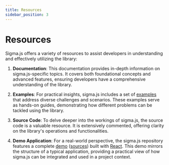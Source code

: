 ```yaml
---
title: Resources
sidebar_position: 3
---
```


# Resources

Sigma.js offers a variety of resources to assist developers in understanding and effectively utilizing the library:

1. **Documentation**: This documentation provides in-depth information on sigma.js-specific topics. It covers both foundational concepts and advanced features, ensuring developers have a comprehensive understanding of the library.

2. **Examples**: For practical insights, sigma.js includes a set of [examples](https://github.com/jacomyal/sigma.js/tree/main/examples) that address diverse challenges and scenarios. These examples serve as hands-on guides, demonstrating how different problems can be tackled using the library.

3. **Source Code**: To delve deeper into the workings of sigma.js, the source code is a valuable resource. It is extensively commented, offering clarity on the library's operations and functionalities.

4. **Demo Application**: For a real-world perspective, the sigma.js repository features a complete [demo](https://www.sigmajs.org/demo/index.html) ([sources](https://github.com/jacomyal/sigma.js/tree/main/demo)) built with [React](https://react.dev/). This demo mirrors the structure of a typical application, providing a practical view of how sigma.js can be integrated and used in a project context.
